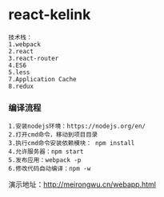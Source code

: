 # react-kelink
```
技术栈：
1.webpack
2.react
3.react-router
4.ES6
5.less
7.Application Cache
8.redux
```
### 编译流程
```
1.安装nodejs环境：https://nodejs.org/en/
2.打开cmd命令，移动到项目目录
3.执行cmd命令安装依赖模块： npm install
4.允许服务器：npm start
5.发布应用：webpack -p
6.修改代码自动编译：npm -w
```

演示地址：http://meirongwu.cn/webapp.html
